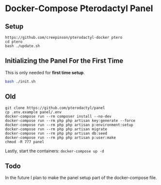 # Docker-Compose Pterodactyl Panel

## Setup

```
https://github.com/creepinson/pterodactyl-docker ptero
cd ptero
bash ./update.sh
```

## Initializing the Panel For the First Time

This is only needed for **first time setup**.

```bash
bash ./init.sh
```

## Old

```
git clone https://github.com/pterodactyl/panel
cp .env.example panel/.env
docker-compose run --rm composer install --no-dev
docker-compose run --rm php php artisan key:generate --force
docker-compose run --rm php php artisan p:environment:setup
docker-compose run --rm php php artisan migrate
docker-compose run --rm php php artisan db:seed
docker-compose run --rm php php artisan p:user:make
chmod -R 777 panel
```

Lastly, start the containers:
`docker-compose up -d`

## Todo

In the future I plan to make the panel setup part of the docker-compose file.
